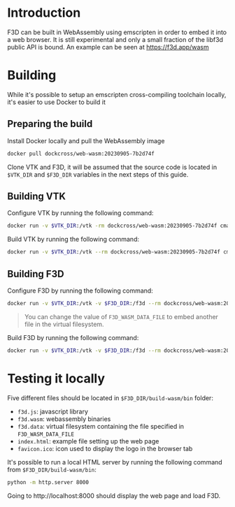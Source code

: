 # Introduction

F3D can be built in WebAssembly using emscripten in order to embed it into a web browser.
It is still experimental and only a small fraction of the libf3d public API is bound.
An example can be seen at https://f3d.app/wasm

# Building

While it's possible to setup an emscripten cross-compiling toolchain locally, it's easier to use Docker to build it

## Preparing the build

Install Docker locally and pull the WebAssembly image

```sh
docker pull dockcross/web-wasm:20230905-7b2d74f
```

Clone VTK and F3D, it will be assumed that the source code is located in `$VTK_DIR` and `$F3D_DIR` variables in the next steps of this guide.

## Building VTK

Configure VTK by running the following command:

```sh
docker run -v $VTK_DIR:/vtk -rm dockcross/web-wasm:20230905-7b2d74f cmake -DBUILD_SHARED_LIBS=OFF -DCMAKE_BUILD_TYPE=Release -DVTK_ENABLE_LOGGING=OFF -DVTK_ENABLE_WRAPPING=OFF -DVTK_MODULE_ENABLE_VTK_RenderingContext2D=YES -DVTK_MODULE_ENABLE_VTK_InteractionWidgets=YES -DVTK_MODULE_ENABLE_VTK_RenderingLICOpenGL2=NO -DVTK_MODULE_ENABLE_VTK_hdf5=NO -DVTK_MODULE_ENABLE_VTK_libproj=NO -S /vtk -B /vtk/build-wasm
```

Build VTK by running the following command:

```sh
docker run -v $VTK_DIR:/vtk --rm dockcross/web-wasm:20230905-7b2d74f cmake --build /vtk/build-wasm --parallel 8
```

## Building F3D

Configure F3D by running the following command:

```sh
docker run -v $VTK_DIR:/vtk -v $F3D_DIR:/f3d --rm dockcross/web-wasm:20230905-7b2d74f cmake -DBUILD_SHARED_LIBS=OFF -DCMAKE_BUILD_TYPE=Release -DVTK_DIR=/vtk/build-wasm  -DF3D_PLUGIN_BUILD_EXODUS=OFF -DF3D_WASM_DATA_FILE=/f3d/testing/data/f3d.vtp -S /f3d -B /f3d/build-wasm
```

> You can change the value of `F3D_WASM_DATA_FILE` to embed another file in the virtual filesystem.

Build F3D by running the following command:

```sh
docker run -v $VTK_DIR:/vtk -v $F3D_DIR:/f3d --rm dockcross/web-wasm:20230905-7b2d74f cmake --build /f3d/build-wasm --parallel 8
```

# Testing it locally

Five different files should be located in `$F3D_DIR/build-wasm/bin` folder:
- `f3d.js`: javascript library
- `f3d.wasm`: webassembly binaries
- `f3d.data`: virtual filesystem containing the file specified in `F3D_WASM_DATA_FILE`
- `index.html`: example file setting up the web page
- `favicon.ico`: icon used to display the logo in the browser tab

It's possible to run a local HTML server by running the following command from `$F3D_DIR/build-wasm/bin`:

```sh
python -m http.server 8000
```

Going to http://localhost:8000 should display the web page and load F3D.
